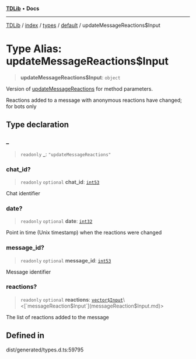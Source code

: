 [**TDLib**](../../../../../../README.md) • **Docs**

***

[TDLib](../../../../../../modules.md) / [index](../../../../../README.md) / [types](../../../README.md) / [default](../README.md) / updateMessageReactions$Input

# Type Alias: updateMessageReactions$Input

> **updateMessageReactions$Input**: `object`

Version of [updateMessageReactions](updateMessageReactions.md) for method parameters.

Reactions added to a message with anonymous reactions have changed; for bots only

## Type declaration

### \_

> `readonly` **\_**: `"updateMessageReactions"`

### chat\_id?

> `readonly` `optional` **chat\_id**: [`int53`](int53.md)

Chat identifier

### date?

> `readonly` `optional` **date**: [`int32`](int32.md)

Point in time (Unix timestamp) when the reactions were changed

### message\_id?

> `readonly` `optional` **message\_id**: [`int53`](int53.md)

Message identifier

### reactions?

> `readonly` `optional` **reactions**: [`vector$Input`](vector$Input.md)\<[`messageReaction$Input`](messageReaction$Input.md)\>

The list of reactions added to the message

## Defined in

dist/generated/types.d.ts:59795
